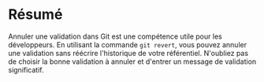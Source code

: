 # Résumé

Annuler une validation dans Git est une compétence utile pour les développeurs. En utilisant la commande `git revert`, vous pouvez annuler une validation sans réécrire l'historique de votre référentiel. N'oubliez pas de choisir la bonne validation à annuler et d'entrer un message de validation significatif.
